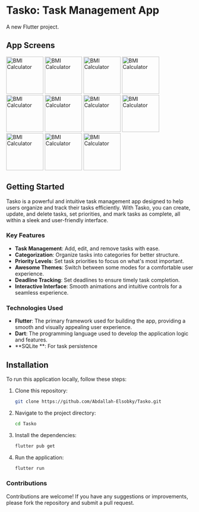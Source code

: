 # Tasko: Task Management App

A new Flutter project.

## App Screens 

<img src="https://github.com/user-attachments/assets/097777f5-f403-4759-af40-31ff2208b62d" alt="BMI Calculator " width="100" />
<img src="https://github.com/user-attachments/assets/95d052c3-2c6d-4e07-9471-1f10061e2c8e" alt="BMI Calculator " width="100" />
<img src="https://github.com/user-attachments/assets/3530d179-5410-4116-8c54-84258216740f" alt="BMI Calculator " width="100" />
<img src="https://github.com/user-attachments/assets/61d069c4-ebaf-4195-bd2e-0c8d2d7f126f" alt="BMI Calculator " width="100" />
<img src="https://github.com/user-attachments/assets/cf582494-0e11-4e5b-b2ff-dea897303761" alt="BMI Calculator " width="100" />
<img src="https://github.com/user-attachments/assets/47c83162-e0cc-4196-90aa-4daaa9489bfb" alt="BMI Calculator " width="100" />
<img src="https://github.com/user-attachments/assets/b4c9101a-fd0f-4636-8417-c2721b0b102e" alt="BMI Calculator " width="100" />
<img src="https://github.com/user-attachments/assets/a3de0a64-b697-42bf-b9e0-e357941023ed" alt="BMI Calculator " width="100" />
<img src="https://github.com/user-attachments/assets/90bae6fb-9055-41dd-a85c-763efa544e12" alt="BMI Calculator " width="100" />
<img src="https://github.com/user-attachments/assets/226e4dfd-5069-461b-971f-e0cc1f027536" alt="BMI Calculator " width="100" />
<img src="https://github.com/user-attachments/assets/982230b7-b854-42c4-86b9-a65eab17854b" alt="BMI Calculator " width="100" />




## Getting Started


Tasko is a powerful and intuitive task management app designed to help users organize and track their tasks efficiently. With Tasko, you can create, update, and delete tasks, set priorities, and mark tasks as complete, all within a sleek and user-friendly interface.

### Key Features

- **Task Management**: Add, edit, and remove tasks with ease.
- **Categorization**: Organize tasks into categories for better structure.
- **Priority Levels**: Set task priorities to focus on what's most important.
- **Awesome Themes**:  Switch between some modes for a comfortable user experience.
- **Deadline Tracking**: Set deadlines to ensure timely task completion.
- **Interactive Interface**: Smooth animations and intuitive controls for a seamless experience.

### Technologies Used

- **Flutter**: The primary framework used for building the app, providing a smooth and visually appealing user experience.
- **Dart**: The programming language used to develop the application logic and features.
- **SQLite **: For task persistence

## Installation

To run this application locally, follow these steps:

1. Clone this repository:
   ```bash
   git clone https://github.com/Abdallah-Elsobky/Tasko.git
2. Navigate to the project directory:
   ```bash
   cd Tasko
3. Install the dependencies:
   ```bash
   flutter pub get
4. Run the application:
   ```bash
   flutter run

### Contributions

Contributions are welcome! If you have any suggestions or improvements, please fork the repository and submit a pull request.



